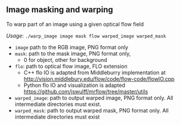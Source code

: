 ## Image masking and warping

To warp part of an image using a given optical flow field

*Usage*:
`./warp_image image mask flow warped_image warped_mask`

- `image` path to the RGB image, PNG format only
- `mask`: path to the mask image, PNG format only,
  - 0 for object, other for background
- `flo`: path to optical flow image, FLO extension
  - C++ flo IO is adapted from Middleburry implementation at
  http://vision.middlebury.edu/flow/code/flow-code/flowIO.cpp
  - Python flo IO and visualization is adapted
  https://github.com/jswulff/mrflow/tree/master/utils
- `warped_image`: path to output warped image, PNG format only. All intermediate directories must exist.
- `warped_mask`: path to output warped mask, PNG format only. All intermediate directories must exist



